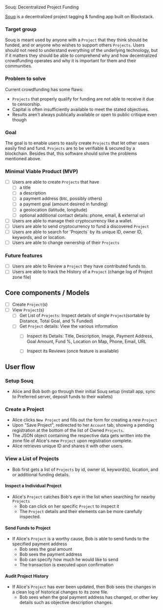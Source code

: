 Souq: Decentralized Project Funding

[Souq](https://github.com/cryptocracy/souq) is a decentralized project tagging & funding app built on Blockstack.

### Target group
Souq is meant used by anyone with a `Project` that they think should be funded, and or anyone who wishes to support others `Projects`.
Users should not need to understand everything of the underlying technology, but if it matters they should
be able to comprehend why and how decentralized crowdfunding operates and why it is important for them and their communities.

### Problem to solve
Current crowdfunding has some flaws:
* `Projects` that properly qualify for funding are not able to receive it due to censorship.
* Capital is often insufficiently available to meet the stated objectives.
* Results aren't always publically available or open to public critique even though

### Goal
The goal is to enable users to easily create `Projects` that let other users easily find and fund. `Projects` are to be
verifiable & secured by a blockchain. Besides that, this software should solve the problems mentioned above.

### Minimal Viable Product (MVP)
* [ ] Users are able to create `Projects` that have
	* [ ] a title
	* [ ] a description
	* [ ] a payment address (btc, possibly others)
	* [ ] a payment goal (amount desired in funding)
	* [ ] a geolocation (latitude, longitude)
	* [ ] optional additional contact details: phone, email, & external url
* [ ] Users are able to manage their cryptocurrency like a wallet.
* [ ] Users are able to send cryptocurrency to fund a discovered `Project`
* [ ] Users are able to search for 'Projects` by its unique ID, owner ID, keywords, and or location.
* [ ] Users are able to change ownership of their `Projects`

### Future features
* [ ] Users are able to Review a `Project` they have contributed funds to.
* [ ] Users are able to track the History of a `Project` (change log of Project zone file)

## Core components / Models
* [ ] Create `Project`(s)
* [ ] View `Project`(s)
	* [ ] Get List of `Projects`: Inspect details of single `Project`(sortable by Distance, Total Goal, and % Funded)
	* [ ] Get `Project` details: View the various information  
	    * [ ] Inspect its Details: Title, Description, Image, Payment Address, Goal Amount, Fund %, Location on Map, Phone, Email, URL
      * [ ] Inspect its Reviews (once feature is available)


## User flow

### Setup Souq
* Alice and Bob both go through their initial Souq setup (install app, sync to Preferred server, deposit funds to their wallets)

### Create a Project
* Alice clicks `New Project` and fills out the form for creating a new `Project`
* Upon "Save Project", redirected to her `Account` tab, showing a pending registration at the bottom of the list of Owned `Projects`.
* The JSON object containing the respective data gets written into the zone file of Alice's new `Project` upon registration complete.
* Alice retrieves unique ID and shares it with other users.

### View a List of Projects
* Bob first gets a list of `Projects` by id, owner id, keyword(s), location, and or additional funding details.

#### Inspect a Individual Project
* Alice's `Project` catches Bob's eye in the list when searching for nearby `Projects`
	* Bob can click on her specific `Project` to inspect it
	* The `Project` details and their elements can be more carefully inspected.

#### Send Funds to Project
* If Alice's `Project` is a worthy cause, Bob is able to send funds to the specified payment address
	* Bob sees the goal amount
	* Bob sees the payment address
	* Bob can specify how much he would like to send
	* The transaction is executed upon confirmation

#### Audit Project History
* If Alice's `Project` has ever been updated, then Bob sees the changes in a clean log of historical changes to its zone file.
  * Bob sees when the goal payment address has changed, or other key details such as objective description changes.
